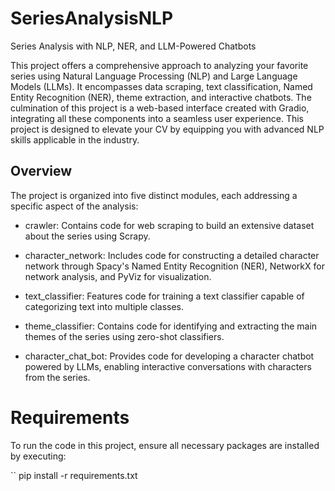 # SeriesAnalysisNLP
Series Analysis with NLP, NER, and LLM-Powered Chatbots

This project offers a comprehensive approach to analyzing your favorite series using Natural Language Processing (NLP) and Large Language Models (LLMs). It encompasses data scraping, text classification, Named Entity Recognition (NER), theme extraction, and interactive chatbots. The culmination of this project is a web-based interface created with Gradio, integrating all these components into a seamless user experience. This project is designed to elevate your CV by equipping you with advanced NLP skills applicable in the industry.

## Overview

The project is organized into five distinct modules, each addressing a specific aspect of the analysis:

- crawler: Contains code for web scraping to build an extensive dataset about the series using Scrapy.

- character_network: Includes code for constructing a detailed character network through Spacy's Named Entity Recognition (NER), NetworkX for network analysis, and PyViz for visualization.

- text_classifier: Features code for training a text classifier capable of categorizing text into multiple classes.

- theme_classifier: Contains code for identifying and extracting the main themes of the series using zero-shot classifiers.

- character_chat_bot: Provides code for developing a character chatbot powered by LLMs, enabling interactive conversations with characters from the series.

# Requirements
To run the code in this project, ensure all necessary packages are installed by executing:

`` pip install -r requirements.txt
